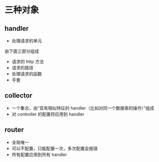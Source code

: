# 三种对象

## handler
+ 处理请求的单元

由下面三部分组成
+ 请求的 http 方法
+ 请求的路径
+ 处理请求的函数
+ 手套

## collector
+ 一个集合，由“具有相似特征的 handler（比如对同一个数据表的操作）”组成
+ 对 controller 的配置将应用到 handler

## router
+ 全局唯一
+ 可以不配置，只能配置一次，多次配置会报错
+ 所有配置应用到所有 handler
